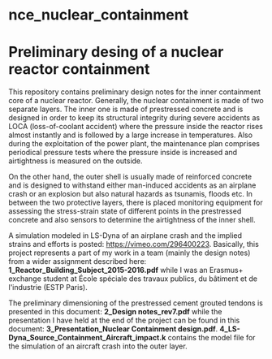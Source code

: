 # nce_nuclear_containment
# Preliminary desing of a nuclear reactor containment

This repository contains preliminary design notes for the inner containment core of a nuclear reactor. Generally, the nuclear containment is made of two separate layers. The inner one is made of prestressed concrete and is designed in order to keep its structural integrity during severe accidents as LOCA (loss-of-coolant accident) where the pressure inside the reactor rises almost instantly and is followed by a large increase in temperatures. Also during the exploitation of the power plant, the maintenance plan comprises periodical pressure tests where the pressure inside is increased and airtightness is measured on the outside. 

On the other hand, the outer shell is usually made of reinforced concrete and is designed to withstand either man-induced accidents as an airplane crash or an explosion but also natural hazards as tsunamis, floods etc. In between the two protective layers, there is placed monitoring equipment for assessing the stress-strain state of different points in the prestressed concrete and also sensors to determine the airtightness of the inner shell.

A simulation modeled in LS-Dyna of an airplane crash and the implied strains and efforts is posted: https://vimeo.com/296400223. 
Basically, this project represents a part of my work in a team (mainly the design notes) from a wider assignment described here: **1_Reactor_Building_Subject_2015-2016.pdf** while I was an Erasmus+ exchange student at École spéciale des travaux publics, du bâtiment et de l'industrie (ESTP Paris).

The preliminary dimensioning of the prestressed cement grouted tendons is presented in this document: **2_Design notes_rev7.pdf**  while the presentation I have held at the end of the project can be found in this document: **3_Presentation_Nuclear Containment design.pdf**.
**4_LS-Dyna_Source_Containment_Aircraft_impact.k** contains the model file for the simulation of an aircraft crash into the outer layer.

